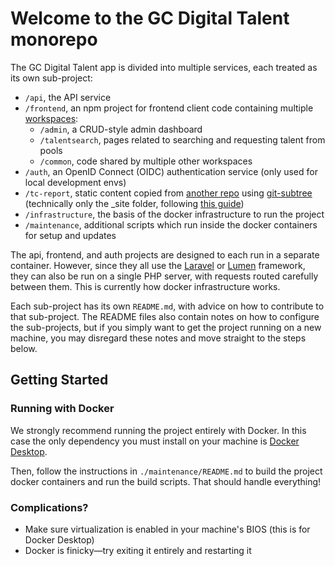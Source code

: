 # Welcome to the GC Digital Talent monorepo

The GC Digital Talent app is divided into multiple services, each treated as its own sub-project:
- `/api`, the API service
- `/frontend`, an npm project for frontend client code containing multiple [workspaces](https://docs.npmjs.com/cli/v7/using-npm/workspaces):
  - `/admin`, a CRUD-style admin dashboard
  - `/talentsearch`, pages related to searching and requesting talent from pools
  - `/common`, code shared by multiple other workspaces
- `/auth`, an OpenID Connect (OIDC) authentication service (only used for local development envs)
- `/tc-report`, static content copied from [another repo](https://github.com/JoshBeveridge/tc-report) using [git-subtree](https://www.atlassian.com/git/tutorials/git-subtree) (technically only the _site folder, following [this guide](https://jrsmith3.github.io/merging-a-subdirectory-from-another-repo-via-git-subtree.html))
- `/infrastructure`, the basis of the docker infrastructure to run the project
- `/maintenance`, additional scripts which run inside the docker containers for setup and updates

The api, frontend, and auth projects are designed to each run in a separate container. However, since they all use the [Laravel](https://github.com/laravel/laravel) or [Lumen](https://github.com/laravel/lumen) framework, they can also be run on a single PHP server, with requests routed carefully between them. This is currently how docker infrastructure works.

Each sub-project has its own `README.md`, with advice on how to contribute to that sub-project. The README files also contain notes on how to configure the sub-projects, but if you simply want to get the project running on a new machine, you may disregard these notes and move straight to the steps below.

## Getting Started
### Running with Docker

We strongly recommend running the project entirely with Docker. In this case the only dependency you must install on your machine is [Docker Desktop](https://www.docker.com/products/docker-desktop).

Then, follow the instructions in `./maintenance/README.md` to build the project docker containers and run the build scripts. That should handle everything!

### Complications?
- Make sure virtualization is enabled in your machine's BIOS (this is for Docker Desktop)
- Docker is finicky—try exiting it entirely and restarting it
